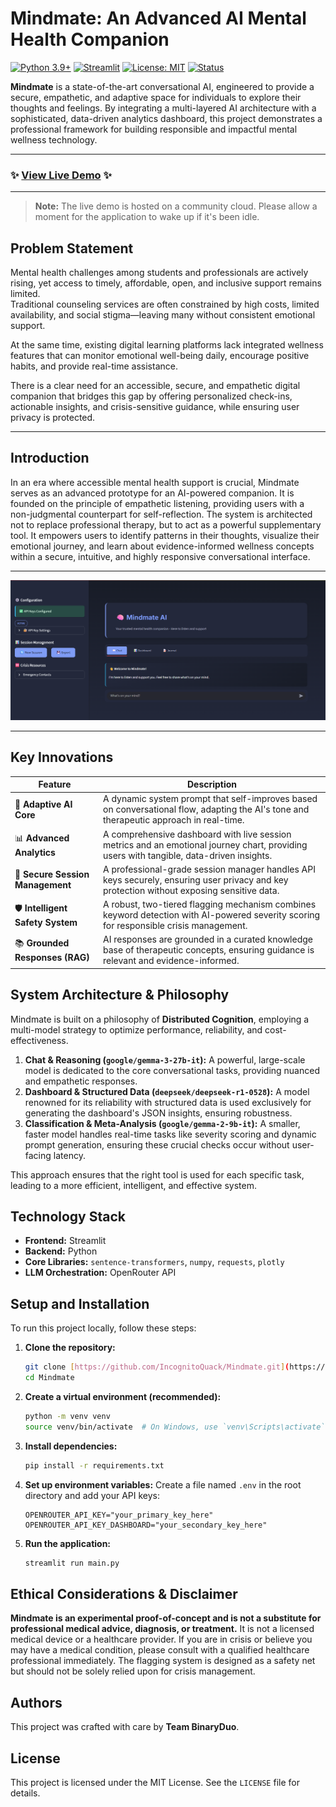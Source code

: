# Mindmate: An Advanced AI Mental Health Companion

[![Python 3.9+](https://img.shields.io/badge/python-3.9+-blue.svg?style=for-the-badge&logo=python)](https://www.python.org/downloads/)
[![Streamlit](https://img.shields.io/badge/Streamlit-1.37.0-red.svg?style=for-the-badge&logo=streamlit)](https://streamlit.io)
[![License: MIT](https://img.shields.io/badge/License-MIT-yellow.svg?style=for-the-badge)](https://opensource.org/licenses/MIT)
[![Status](https://img.shields.io/badge/status-active-success.svg?style=for-the-badge)]()

**Mindmate** is a state-of-the-art conversational AI, engineered to provide a secure, empathetic, and adaptive space for individuals to explore their thoughts and feelings. By integrating a multi-layered AI architecture with a sophisticated, data-driven analytics dashboard, this project demonstrates a professional framework for building responsible and impactful mental wellness technology.

---

### ✨ **[View Live Demo](https://mindmate-5shyhgumxj6dqkczgmb3kt.streamlit.app/)** ✨

---

> **Note:** The live demo is hosted on a community cloud. Please allow a moment for the application to wake up if it's been idle.

## Problem Statement

Mental health challenges among students and professionals are actively rising, yet access to timely, affordable, open, and inclusive support remains limited.  
Traditional counseling services are often constrained by high costs, limited availability, and social stigma—leaving many without consistent emotional support.  

At the same time, existing digital learning platforms lack integrated wellness features that can monitor emotional well-being daily, encourage positive habits, and provide real-time assistance.  

There is a clear need for an accessible, secure, and empathetic digital companion that bridges this gap by offering personalized check-ins, actionable insights, and crisis-sensitive guidance, while ensuring user privacy is protected.

---

## Introduction

In an era where accessible mental health support is crucial, Mindmate serves as an advanced prototype for an AI-powered companion. It is founded on the principle of empathetic listening, providing users with a non-judgmental counterpart for self-reflection. The system is architected not to replace professional therapy, but to act as a powerful supplementary tool. It empowers users to identify patterns in their thoughts, visualize their emotional journey, and learn about evidence-informed wellness concepts within a secure, intuitive, and highly responsive conversational interface.

---

![Mindmate Application Screenshot](https://github.com/IncognitoQuack/Mindmate/blob/main/demo.png) 

---

## Key Innovations

| Feature                        | Description                                                                                                                              |
| ------------------------------ | ---------------------------------------------------------------------------------------------------------------------------------------- |
| 🧠 **Adaptive AI Core** | A dynamic system prompt that self-improves based on conversational flow, adapting the AI's tone and therapeutic approach in real-time.     |
| 📊 **Advanced Analytics** | A comprehensive dashboard with live session metrics and an emotional journey chart, providing users with tangible, data-driven insights. |
| 🔐 **Secure Session Management** | A professional-grade session manager handles API keys securely, ensuring user privacy and key protection without exposing sensitive data. |
| 🛡️ **Intelligent Safety System** | A robust, two-tiered flagging mechanism combines keyword detection with AI-powered severity scoring for responsible crisis management.   |
| 📚 **Grounded Responses (RAG)** | AI responses are grounded in a curated knowledge base of therapeutic concepts, ensuring guidance is relevant and evidence-informed.      |

## System Architecture & Philosophy

Mindmate is built on a philosophy of **Distributed Cognition**, employing a multi-model strategy to optimize performance, reliability, and cost-effectiveness.

1.  **Chat & Reasoning (`google/gemma-3-27b-it`):** A powerful, large-scale model is dedicated to the core conversational tasks, providing nuanced and empathetic responses.
2.  **Dashboard & Structured Data (`deepseek/deepseek-r1-0528`):** A model renowned for its reliability with structured data is used exclusively for generating the dashboard's JSON insights, ensuring robustness.
3.  **Classification & Meta-Analysis (`google/gemma-2-9b-it`):** A smaller, faster model handles real-time tasks like severity scoring and dynamic prompt generation, ensuring these crucial checks occur without user-facing latency.

This approach ensures that the right tool is used for each specific task, leading to a more efficient, intelligent, and effective system.

## Technology Stack

* **Frontend:** Streamlit
* **Backend:** Python
* **Core Libraries:** `sentence-transformers`, `numpy`, `requests`, `plotly`
* **LLM Orchestration:** OpenRouter API

## Setup and Installation

To run this project locally, follow these steps:

1.  **Clone the repository:**
    ```bash
    git clone [https://github.com/IncognitoQuack/Mindmate.git](https://github.com/IncognitoQuack/Mindmate.git)
    cd Mindmate
    ```

2.  **Create a virtual environment (recommended):**
    ```bash
    python -m venv venv
    source venv/bin/activate  # On Windows, use `venv\Scripts\activate`
    ```

3.  **Install dependencies:**
    ```bash
    pip install -r requirements.txt
    ```

4.  **Set up environment variables:**
    Create a file named `.env` in the root directory and add your API keys:
    ```
    OPENROUTER_API_KEY="your_primary_key_here"
    OPENROUTER_API_KEY_DASHBOARD="your_secondary_key_here"
    ```

5.  **Run the application:**
    ```bash
    streamlit run main.py
    ```

## Ethical Considerations & Disclaimer

**Mindmate is an experimental proof-of-concept and is not a substitute for professional medical advice, diagnosis, or treatment.** It is not a licensed medical device or a healthcare provider. If you are in crisis or believe you may have a medical condition, please consult with a qualified healthcare professional immediately. The flagging system is designed as a safety net but should not be solely relied upon for crisis management.

## Authors

This project was crafted with care by **Team BinaryDuo**.

## License

This project is licensed under the MIT License. See the `LICENSE` file for details.
